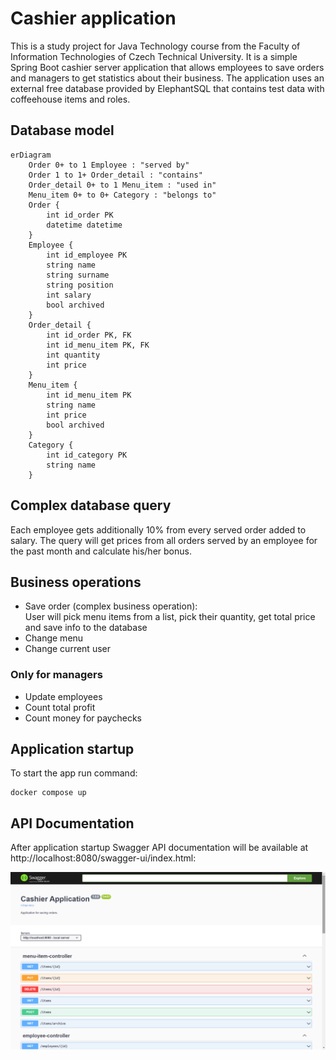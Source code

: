 # Cashier application

This is a study project for Java Technology course from the Faculty of Information Technologies of Czech Technical
University. It is a simple Spring Boot cashier server application that allows employees to save orders and managers to
get statistics about their business. The application uses an external free database provided by ElephantSQL that
contains test data with coffeehouse items and roles.

## Database model

```mermaid
erDiagram
    Order 0+ to 1 Employee : "served by"
    Order 1 to 1+ Order_detail : "contains"
    Order_detail 0+ to 1 Menu_item : "used in"
    Menu_item 0+ to 0+ Category : "belongs to"
    Order {
        int id_order PK
        datetime datetime
    }
    Employee {
        int id_employee PK
        string name
        string surname
        string position
        int salary
        bool archived
    }
    Order_detail {
        int id_order PK, FK
        int id_menu_item PK, FK
        int quantity
        int price
    }
    Menu_item {
        int id_menu_item PK
        string name
        int price
        bool archived
    }
    Category {
        int id_category PK
        string name
    }
```

## Complex database query

Each employee gets additionally 10% from every served order added to salary. The query will get prices from all orders
served by an employee for the past month and calculate his/her bonus.

## Business operations

- Save order (complex business operation):  
  User will pick menu items from a list, pick their quantity, get total price and save info to the database
- Change menu
- Change current user

### Only for managers

- Update employees
- Count total profit
- Count money for paychecks

## Application startup

To start the app run command:

```shell
docker compose up
```

## API Documentation

After application startup Swagger API documentation will be available at http://localhost:8080/swagger-ui/index.html:

![swagger](src/main/resources/swagger.png)